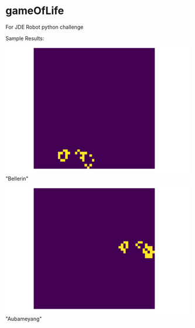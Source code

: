 # gameOfLife
For JDE Robot python challenge

Sample Results:


![](Bellerin.gif)       "Bellerin"

![](Aubameyang.gif)      "Aubameyang"
